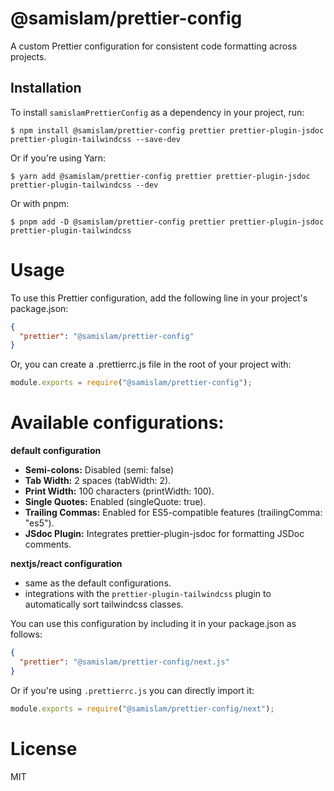 # @samislam/prettier-config

A custom Prettier configuration for consistent code formatting across projects.

## Installation

To install `samislamPrettierConfig` as a dependency in your project, run:

```
$ npm install @samislam/prettier-config prettier prettier-plugin-jsdoc prettier-plugin-tailwindcss --save-dev
```
Or if you're using Yarn:

```
$ yarn add @samislam/prettier-config prettier prettier-plugin-jsdoc prettier-plugin-tailwindcss --dev
```
Or with pnpm:

```
$ pnpm add -D @samislam/prettier-config prettier prettier-plugin-jsdoc prettier-plugin-tailwindcss
```

# Usage

To use this Prettier configuration, add the following line in your project's package.json:
```json
{
  "prettier": "@samislam/prettier-config"
}
```
Or, you can create a .prettierrc.js file in the root of your project with:
```js
module.exports = require("@samislam/prettier-config");
```

# Available configurations:

**default configuration**

- **Semi-colons:** Disabled (semi: false)
- **Tab Width:** 2 spaces (tabWidth: 2).
- **Print Width:** 100 characters (printWidth: 100).
- **Single Quotes:** Enabled (singleQuote: true).
- **Trailing Commas:** Enabled for ES5-compatible features (trailingComma: "es5").
- **JSdoc Plugin:** Integrates prettier-plugin-jsdoc for formatting JSDoc comments.

**nextjs/react configuration**
- same as the default configurations.
- integrations with the `prettier-plugin-tailwindcss` plugin to automatically sort tailwindcss classes.

You can use this configuration by including it in your package.json as follows:
```json
{
  "prettier": "@samislam/prettier-config/next.js"
}
```
Or if you're using `.prettierrc.js` you can directly import it:
```js
module.exports = require("@samislam/prettier-config/next");
```



# License

MIT
